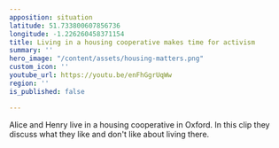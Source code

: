 ```yaml
---
apposition: situation
latitude: 51.733800607856736
longitude: -1.226260458371154
title: Living in a housing cooperative makes time for activism
summary: ''
hero_image: "/content/assets/housing-matters.png"
custom_icon: ''
youtube_url: https://youtu.be/enFhGgrUqWw
region: ''
is_published: false

---
```

Alice and Henry live in a housing cooperative in Oxford. In this clip they discuss what they like and don't like about living there.